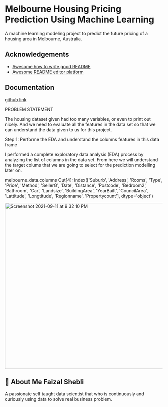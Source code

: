 
# Melbourne Housing Pricing Prediction Using Machine Learning

A machine learning modeling project to predict the future pricing of a housing area in Melbourne, Australia.


## Acknowledgements

 
 - [Awesome how to write good README](https://www.youtube.com/watch?v=QcZKsbgsLa4)
 - [Awesome README editor platform](https://readme.so/editor)

  
## Documentation

[github link](https://github.com/faizalshebli/Melbourne_House_Price_Prediction/blob/main/melbourne%20analysis.py)

PROBLEM STATEMENT

The housing dataset given had too many variables, or even to print out nicely. And we need to evaluate all the features in the data set so that we can understand the data given to us for this project.



Step 1: Performe the EDA and understand the columns features in this data frame

I performed a complete exploratory data analysis (EDA) process by analyzing the list of columns in the data set. From here we will understand the target colums that we are going to select for the prediction modelling later on.

melbourne_data.columns
Out[4]: 
Index(['Suburb', 'Address', 'Rooms', 'Type', 'Price', 'Method', 'SellerG',
       'Date', 'Distance', 'Postcode', 'Bedroom2', 'Bathroom', 'Car',
       'Landsize', 'BuildingArea', 'YearBuilt', 'CouncilArea', 'Lattitude',
       'Longtitude', 'Regionname', 'Propertycount'],
      dtype='object')

<img width="531" alt="Screenshot 2021-09-11 at 9 32 10 PM" src="https://user-images.githubusercontent.com/87697272/132949581-1387109c-cb33-4ea8-998b-dd2f8607def6.png">


## 🚀 About Me Faizal Shebli

A passionate self taught data scientist that who is continuously and curiously using data to solve real business problem. 

  
